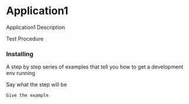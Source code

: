 # Application1
Application1 Description

Test Procedure


### Installing

A step by step series of examples that tell you how to get a development env running

Say what the step will be

```
Give the example
```

